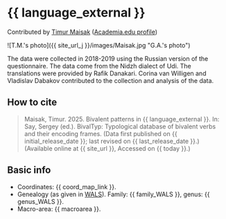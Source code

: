 # {{ language_external }}

Contributed by [Timur Maisak](https://iling-ran.ru/web/ru/scholars/maisak) ([Academia.edu profile](https://iling-ran.academia.edu/TimurMaisak))

![T.M.'s photo]({{ site_url_j }}/images/Maisak.jpg "G.A.'s photo")

The data were collected in 2018-2019 using the Russian version of the questionnaire. The data come from the Nidzh dialect of Udi. The translations were provided by Rafik Danakari. Corina van Willigen and Vladislav Dabakov contributed to the collection and analysis of the data.

## How to cite

> Maisak, Timur. 2025. Bivalent patterns in {{ language_external }}. In: Say, Sergey (ed.). BivalTyp: Typological database of bivalent verbs and their encoding frames. (Data first published on {{ initial_release_date }}; last revised on {{ last_release_date }}.) (Available online at {{ site_url }}, Accessed on {{ today }}.)

## Basic info

- Coordinates: {{ coord_map_link }}.
- Genealogy (as given in [WALS](https://wals.info/)). Family: {{ family_WALS }}, genus: {{ genus_WALS }}.
- Macro-area: {{ macroarea }}.
